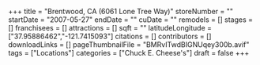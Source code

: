 +++
title = "Brentwood, CA (6061 Lone Tree Way)"
storeNumber = ""
startDate = "2007-05-27"
endDate = ""
cuDate = ""
remodels = []
stages = []
franchisees = []
attractions = []
sqft = ""
latitudeLongitude = ["37.95886462","-121.7415093"]
citations = []
contributors = []
downloadLinks = []
pageThumbnailFile = "BMRvITwdBIGNUqey300b.avif"
tags = ["Locations"]
categories = ["Chuck E. Cheese's"]
draft = false
+++
